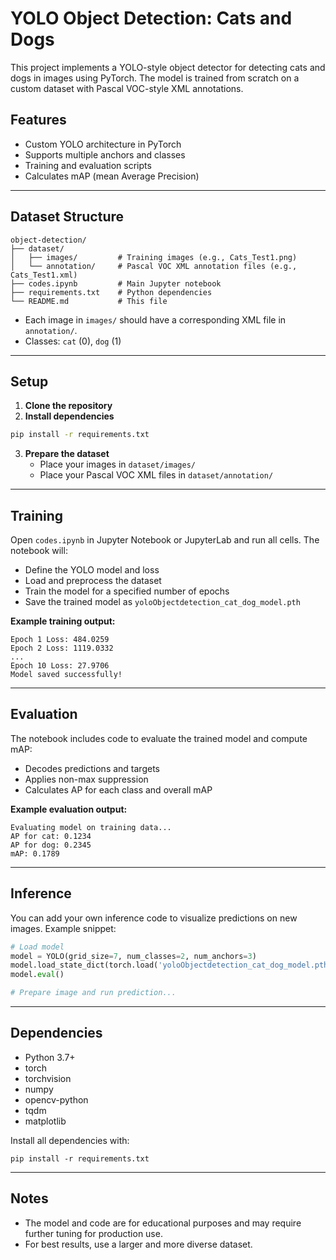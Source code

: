 # YOLO Object Detection: Cats and Dogs

This project implements a YOLO-style object detector for detecting cats and dogs in images using PyTorch. The model is trained from scratch on a custom dataset with Pascal VOC-style XML annotations.

## Features
- Custom YOLO architecture in PyTorch
- Supports multiple anchors and classes
- Training and evaluation scripts
- Calculates mAP (mean Average Precision)

---

## Dataset Structure

```
object-detection/
├── dataset/
│   ├── images/         # Training images (e.g., Cats_Test1.png)
│   └── annotation/     # Pascal VOC XML annotation files (e.g., Cats_Test1.xml)
├── codes.ipynb         # Main Jupyter notebook
├── requirements.txt    # Python dependencies
└── README.md           # This file
```

- Each image in `images/` should have a corresponding XML file in `annotation/`.
- Classes: `cat` (0), `dog` (1)

---

## Setup

1. **Clone the repository**
2. **Install dependencies**

```bash
pip install -r requirements.txt
```

3. **Prepare the dataset**
   - Place your images in `dataset/images/`
   - Place your Pascal VOC XML files in `dataset/annotation/`

---

## Training

Open `codes.ipynb` in Jupyter Notebook or JupyterLab and run all cells. The notebook will:
- Define the YOLO model and loss
- Load and preprocess the dataset
- Train the model for a specified number of epochs
- Save the trained model as `yoloObjectdetection_cat_dog_model.pth`

**Example training output:**
```
Epoch 1 Loss: 484.0259
Epoch 2 Loss: 1119.0332
...
Epoch 10 Loss: 27.9706
Model saved successfully!
```

---

## Evaluation

The notebook includes code to evaluate the trained model and compute mAP:
- Decodes predictions and targets
- Applies non-max suppression
- Calculates AP for each class and overall mAP

**Example evaluation output:**
```
Evaluating model on training data...
AP for cat: 0.1234
AP for dog: 0.2345
mAP: 0.1789
```

---

## Inference

You can add your own inference code to visualize predictions on new images. Example snippet:
```python
# Load model
model = YOLO(grid_size=7, num_classes=2, num_anchors=3)
model.load_state_dict(torch.load('yoloObjectdetection_cat_dog_model.pth'))
model.eval()

# Prepare image and run prediction...
```

---

## Dependencies
- Python 3.7+
- torch
- torchvision
- numpy
- opencv-python
- tqdm
- matplotlib

Install all dependencies with:
```
pip install -r requirements.txt
```

---

## Notes
- The model and code are for educational purposes and may require further tuning for production use.
- For best results, use a larger and more diverse dataset.
